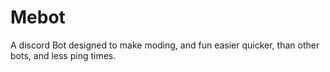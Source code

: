 # Mebot

A discord Bot designed to make moding, and fun easier quicker, than other bots, and less ping times.
